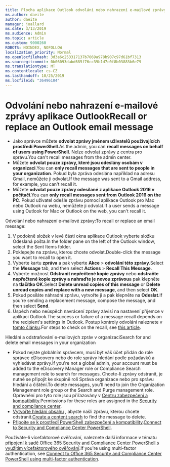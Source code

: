 ```yaml
---
title: Plocha aplikace Outlook odvolání nebo nahrazení e-mailové zprávy
ms.author: daeite
author: daeite
manager: joallard
ms.date: 3/13/2019
ms.audience: Admin
ms.topic: article
ms.custom: 9000260
ROBOTS: NOINDEX, NOFOLLOW
localization_priority: Normal
ms.openlocfilehash: 3d3a6c253317137b7069a978b907c97d61bf7313
ms.sourcegitcommit: 0b06093dabd685f76cc39b1d7c0f8b03883b6e79
ms.translationtype: MT
ms.contentlocale: cs-CZ
ms.lasthandoff: 10/25/2019
ms.locfileid: "36496104"
---
```

# <a name="recall-or-replace-an-outlook-email-message"></a><span data-ttu-id="34ac4-102">Odvolání nebo nahrazení e-mailové zprávy aplikace Outlook</span><span class="sxs-lookup"><span data-stu-id="34ac4-102">Recall or replace an Outlook email message</span></span>

- <span data-ttu-id="34ac4-103">Jako správce můžete **odvolat zprávy jménem uživatelů používajících prostředí PowerShell**.</span><span class="sxs-lookup"><span data-stu-id="34ac4-103">As the admin, you can **recall messages on behalf of users using PowerShell**.</span></span> <span data-ttu-id="34ac4-104">Nelze odvolat zprávy z centra pro správu.</span><span class="sxs-lookup"><span data-stu-id="34ac4-104">You can't recall messages from the admin center.</span></span>
- <span data-ttu-id="34ac4-105">Můžete **odvolat pouze zprávy, které jsou odeslány osobám v organizaci**.</span><span class="sxs-lookup"><span data-stu-id="34ac4-105">You can **only recall messages that are sent to people in your organization**.</span></span> <span data-ttu-id="34ac4-106">Pokud byla zpráva odeslána například na adresu Gmail, nemůžete ji odvolat.</span><span class="sxs-lookup"><span data-stu-id="34ac4-106">If the message was sent to a Gmail address, for example, you can't recall it.</span></span>
- <span data-ttu-id="34ac4-107">Můžete **odvolat pouze zprávy odesílané z aplikace Outlook 2016 v počítači**.</span><span class="sxs-lookup"><span data-stu-id="34ac4-107">You can **only recall messages sent from Outlook 2016 on the PC**.</span></span> <span data-ttu-id="34ac4-108">Pokud uživatel odešle zprávu pomocí aplikace Outlook pro Mac nebo Outlook na webu, nemůžete ji odvolat.</span><span class="sxs-lookup"><span data-stu-id="34ac4-108">If a user sends a message using Outlook for Mac or Outlook on the web, you can't recall it.</span></span>

<span data-ttu-id="34ac4-109">Odvolání nebo nahrazení e-mailové zprávy:</span><span class="sxs-lookup"><span data-stu-id="34ac4-109">To recall or replace an email message:</span></span>

1. <span data-ttu-id="34ac4-110">V podokně složek v levé části okna aplikace Outlook vyberte složku Odeslaná pošta.</span><span class="sxs-lookup"><span data-stu-id="34ac4-110">In the folder pane on the left of the Outlook window, select the Sent Items folder.</span></span>
1. <span data-ttu-id="34ac4-111">Poklepejte na zprávu, kterou chcete odvolat.</span><span class="sxs-lookup"><span data-stu-id="34ac4-111">Double-click the message you want to recall to open it.</span></span>
1. <span data-ttu-id="34ac4-112">Vyberte kartu **zpráva** a pak vyberte **Akce** > **odvolání této zprávy**.</span><span class="sxs-lookup"><span data-stu-id="34ac4-112">Select the **Message** tab, and then select **Actions** > **Recall This Message**.</span></span>
1. <span data-ttu-id="34ac4-113">Vyberte možnost **Odstranit nepřečtené kopie zprávy** nebo **odstraňte nepřečtené kopie zprávy a nahraďte je novou zprávou**a pak klepněte na **tlačítko OK**.</span><span class="sxs-lookup"><span data-stu-id="34ac4-113">Select **Delete unread copies of this message** or **Delete unread copies and replace with a new message**, and then select **OK**.</span></span>
1. <span data-ttu-id="34ac4-114">Pokud posíláte náhradní zprávu, vytvořte ji a pak klepněte na **Odeslat**.</span><span class="sxs-lookup"><span data-stu-id="34ac4-114">If you're sending a replacement message, compose the message, and then select **Send**.</span></span>
1. <span data-ttu-id="34ac4-115">Úspěch nebo neúspěch navrácení zprávy závisí na nastavení příjemce v aplikaci Outlook.</span><span class="sxs-lookup"><span data-stu-id="34ac4-115">The success or failure of a message recall depends on the recipient's settings in Outlook.</span></span> <span data-ttu-id="34ac4-116">Postup kontroly odvolání naleznete v [tomto článku](https://support.office.com/article/35027f88-d655-4554-b4f8-6c0729a723a0).</span><span class="sxs-lookup"><span data-stu-id="34ac4-116">For steps to check on the recall, see [this article](https://support.office.com/article/35027f88-d655-4554-b4f8-6c0729a723a0).</span></span>

<span data-ttu-id="34ac4-117">Hledání a odstraňování e-mailových zpráv v organizaci</span><span class="sxs-lookup"><span data-stu-id="34ac4-117">Search for and delete email messages in your organization</span></span>

- <span data-ttu-id="34ac4-118">Pokud nejste globálním správcem, musí být váš účet přidán do role správce eDiscovery nebo do role správy hledání podle požadavků a vyhledávat zprávy.</span><span class="sxs-lookup"><span data-stu-id="34ac4-118">If you're not a global admin, your account must be added to the eDiscovery Manager role or Compliance Search management role to search for messages.</span></span> <span data-ttu-id="34ac4-119">Chcete-li zprávy odstranit, je nutné se připojit ke skupině rolí Správa organizace nebo pro správu hledání a čištění.</span><span class="sxs-lookup"><span data-stu-id="34ac4-119">To delete messages, you'll need to join the Organization Management role group or the Search and Purge management role.</span></span> <span data-ttu-id="34ac4-120">Oprávnění pro tyto role jsou přiřazovány v [Centru zabezpečení a kompatibility](https://go.microsoft.com/fwlink/?linkid=2083731).</span><span class="sxs-lookup"><span data-stu-id="34ac4-120">Permissions for these roles are assigned in the [Security and compliance center](https://go.microsoft.com/fwlink/?linkid=2083731).</span></span>
- <span data-ttu-id="34ac4-121">[Vytvořte hledání obsahu](https://docs.microsoft.com/office365/securitycompliance/content-search) , abyste našli zprávu, kterou chcete odstranit.</span><span class="sxs-lookup"><span data-stu-id="34ac4-121">[Create a content search](https://docs.microsoft.com/office365/securitycompliance/content-search) to find the message to delete.</span></span>
- <span data-ttu-id="34ac4-122">[Připojte se k prostředí PowerShell zabezpečení a kompatibility](https://docs.microsoft.com/powershell/exchange/office-365-scc/connect-to-scc-powershell/connect-to-scc-powershell?view=exchange-ps).</span><span class="sxs-lookup"><span data-stu-id="34ac4-122">[Connect to Security and Compliance Center PowerShell](https://docs.microsoft.com/powershell/exchange/office-365-scc/connect-to-scc-powershell/connect-to-scc-powershell?view=exchange-ps).</span></span>

<span data-ttu-id="34ac4-123">Používáte-li vícefaktorové ověřování, naleznete další informace v tématu [připojení k sadě Office 365 Security and Compliance Center PowerShell s využitím vícefaktorového ověřování](https://docs.microsoft.com/powershell/exchange/office-365-scc/connect-to-scc-powershell/mfa-connect-to-scc-powershell?view=exchange-ps).</span><span class="sxs-lookup"><span data-stu-id="34ac4-123">If you're using multi-factor authentication, see [Connect to Office 365 Security and Compliance Center PowerShell using multi-factor authentication](https://docs.microsoft.com/powershell/exchange/office-365-scc/connect-to-scc-powershell/mfa-connect-to-scc-powershell?view=exchange-ps).</span></span>